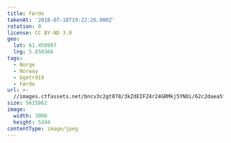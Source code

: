 ```yaml
---
title: Førde
takenAt: '2018-07-18T19:22:26.000Z'
rotation: 0
license: CC BY-ND 3.0
geo:
  lat: 61.450997
  lng: 5.850366
tags:
  - Norge
  - Norway
  - bgotrd18
  - Førde
url: >-
  //images.ctfassets.net/bncv3c2gt878/3kZdEIFZ4r24GRMkj5YNOi/62c2daea5f15b3a100003ce7fabb0e43/frde_28923146237_o
size: 5615862
image:
  width: 3006
  height: 5344
contentType: image/jpeg
---
```


